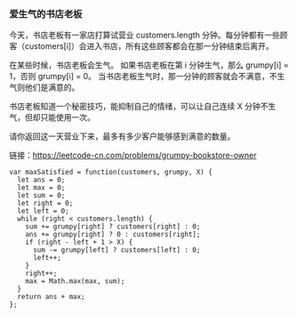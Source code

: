 <!--
 * @Author: 月魂
 * @Date: 2021-02-23 14:36:42
 * @LastEditTime: 2021-02-23 14:37:19
 * @LastEditors: 月魂
 * @Description: 
 * @FilePath: \leetcode-per-day\day48.md
-->
### 爱生气的书店老板
今天，书店老板有一家店打算试营业 customers.length 分钟。每分钟都有一些顾客（customers[i]）会进入书店，所有这些顾客都会在那一分钟结束后离开。

在某些时候，书店老板会生气。 如果书店老板在第 i 分钟生气，那么 grumpy[i] = 1，否则 grumpy[i] = 0。 当书店老板生气时，那一分钟的顾客就会不满意，不生气则他们是满意的。

书店老板知道一个秘密技巧，能抑制自己的情绪，可以让自己连续 X 分钟不生气，但却只能使用一次。

请你返回这一天营业下来，最多有多少客户能够感到满意的数量。

链接：https://leetcode-cn.com/problems/grumpy-bookstore-owner

```
var maxSatisfied = function(customers, grumpy, X) {
  let ans = 0;
  let max = 0;
  let sum = 0;
  let right = 0;
  let left = 0;
  while (right < customers.length) {
    sum += grumpy[right] ? customers[right] : 0;
    ans += grumpy[right] ? 0 : customers[right];
    if (right - left + 1 > X) {
      sum -= grumpy[left] ? customers[left] : 0;
      left++;
    }
    right++;
    max = Math.max(max, sum);
  }
  return ans + max;
};
```
